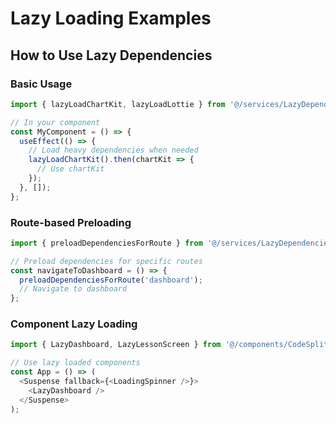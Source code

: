 # Lazy Loading Examples

## How to Use Lazy Dependencies

### Basic Usage
```typescript
import { lazyLoadChartKit, lazyLoadLottie } from '@/services/LazyDependencies';

// In your component
const MyComponent = () => {
  useEffect(() => {
    // Load heavy dependencies when needed
    lazyLoadChartKit().then(chartKit => {
      // Use chartKit
    });
  }, []);
};
```

### Route-based Preloading
```typescript
import { preloadDependenciesForRoute } from '@/services/LazyDependencies';

// Preload dependencies for specific routes
const navigateToDashboard = () => {
  preloadDependenciesForRoute('dashboard');
  // Navigate to dashboard
};
```

### Component Lazy Loading
```typescript
import { LazyDashboard, LazyLessonScreen } from '@/components/CodeSplitter';

// Use lazy loaded components
const App = () => (
  <Suspense fallback={<LoadingSpinner />}>
    <LazyDashboard />
  </Suspense>
);
```
